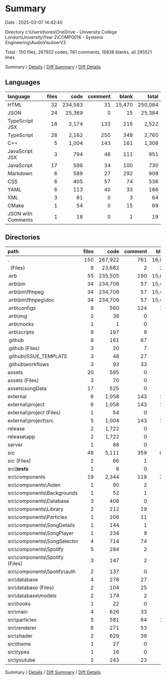 # Summary

Date : 2025-03-07 14:42:40

Directory c:\\Users\\hores\\OneDrive - University College London\\University\\Year 2\\COMP0016 - Systems Engineering\\AudioVisuliserV3

Total : 150 files,  267922 codes, 761 comments, 16838 blanks, all 285521 lines

Summary / [Details](details.md) / [Diff Summary](diff.md) / [Diff Details](diff-details.md)

## Languages
| language | files | code | comment | blank | total |
| :--- | ---: | ---: | ---: | ---: | ---: |
| HTML | 32 | 234,583 | 31 | 15,470 | 250,084 |
| JSON | 24 | 25,369 | 0 | 15 | 25,384 |
| TypeScript JSX | 18 | 2,174 | 133 | 215 | 2,522 |
| TypeScript | 28 | 2,162 | 250 | 348 | 2,760 |
| C++ | 5 | 1,004 | 143 | 161 | 1,308 |
| JavaScript JSX | 3 | 794 | 46 | 111 | 951 |
| JavaScript | 17 | 596 | 34 | 100 | 730 |
| Markdown | 6 | 589 | 27 | 292 | 908 |
| CSS | 6 | 405 | 57 | 74 | 536 |
| YAML | 6 | 113 | 40 | 33 | 186 |
| XML | 3 | 61 | 0 | 3 | 64 |
| CMake | 1 | 54 | 0 | 15 | 69 |
| JSON with Comments | 1 | 18 | 0 | 1 | 19 |

## Directories
| path | files | code | comment | blank | total |
| :--- | ---: | ---: | ---: | ---: | ---: |
| . | 150 | 267,922 | 761 | 16,838 | 285,521 |
| . (Files) | 9 | 23,682 | 2 | 269 | 23,953 |
| .erb | 55 | 235,505 | 190 | 15,642 | 251,337 |
| .erb\\bin | 34 | 234,709 | 57 | 15,499 | 250,265 |
| .erb\\bin\\ffmpeg | 34 | 234,709 | 57 | 15,499 | 250,265 |
| .erb\\bin\\ffmpeg\\doc | 34 | 234,709 | 57 | 15,499 | 250,265 |
| .erb\\configs | 9 | 560 | 124 | 111 | 795 |
| .erb\\img | 2 | 38 | 0 | 2 | 40 |
| .erb\\mocks | 1 | 1 | 0 | 1 | 2 |
| .erb\\scripts | 9 | 197 | 9 | 29 | 235 |
| .github | 9 | 161 | 67 | 62 | 290 |
| .github (Files) | 3 | 20 | 7 | 4 | 31 |
| .github\\ISSUE_TEMPLATE | 3 | 48 | 27 | 29 | 104 |
| .github\\workflows | 3 | 93 | 33 | 29 | 155 |
| assets | 20 | 595 | 0 | 21 | 616 |
| assets (Files) | 3 | 70 | 0 | 11 | 81 |
| assets\\songData | 17 | 525 | 0 | 10 | 535 |
| external | 6 | 1,058 | 143 | 176 | 1,377 |
| external\\project | 6 | 1,058 | 143 | 176 | 1,377 |
| external\\project (Files) | 1 | 54 | 0 | 15 | 69 |
| external\\project\\src | 5 | 1,004 | 143 | 161 | 1,308 |
| release | 2 | 1,722 | 0 | 2 | 1,724 |
| release\\app | 2 | 1,722 | 0 | 2 | 1,724 |
| server | 1 | 88 | 0 | 20 | 108 |
| src | 48 | 5,111 | 359 | 646 | 6,116 |
| src (Files) | 2 | 66 | 1 | 5 | 72 |
| src\\__tests__ | 1 | 8 | 0 | 2 | 10 |
| src\\components | 19 | 2,344 | 119 | 248 | 2,711 |
| src\\components\\Aiden | 1 | 90 | 2 | 10 | 102 |
| src\\components\\Backgrounds | 1 | 52 | 1 | 3 | 56 |
| src\\components\\Database | 3 | 408 | 0 | 40 | 448 |
| src\\components\\Library | 2 | 212 | 19 | 18 | 249 |
| src\\components\\Particles | 1 | 206 | 11 | 24 | 241 |
| src\\components\\SongDetails | 1 | 144 | 1 | 8 | 153 |
| src\\components\\SongPlayer | 1 | 234 | 9 | 26 | 269 |
| src\\components\\SongSelector | 4 | 714 | 74 | 63 | 851 |
| src\\components\\Spotify | 5 | 284 | 2 | 56 | 342 |
| src\\components\\Spotify (Files) | 3 | 147 | 2 | 34 | 183 |
| src\\components\\Spotify\\auth | 2 | 137 | 0 | 22 | 159 |
| src\\database | 4 | 278 | 27 | 36 | 341 |
| src\\database (Files) | 2 | 104 | 25 | 21 | 150 |
| src\\database\\models | 2 | 174 | 2 | 15 | 191 |
| src\\hooks | 1 | 22 | 0 | 5 | 27 |
| src\\main | 4 | 626 | 33 | 69 | 728 |
| src\\particles | 5 | 581 | 64 | 103 | 748 |
| src\\renderer | 6 | 271 | 53 | 52 | 376 |
| src\\shader | 2 | 629 | 39 | 79 | 747 |
| src\\theme | 1 | 27 | 0 | 2 | 29 |
| src\\types | 1 | 16 | 0 | 2 | 18 |
| src\\youtube | 2 | 243 | 23 | 43 | 309 |

Summary / [Details](details.md) / [Diff Summary](diff.md) / [Diff Details](diff-details.md)